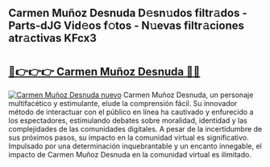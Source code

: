 ## Carmen Muñoz Desnuda D𝚎sn𝚞dos filtr𝚊dos - Parts-dJG Vid𝚎os f𝚘tos - N𝚞evas filtr𝚊ciones atr𝚊ctivas KFcx3

# <h2><a href="http://mb1hdf.tromn.icu/?c=Carmen+Mu%c3%b1oz+Desnuda">🔗👉👉👉 Carmen Muñoz Desnuda 🔗🔗</a></h2>

[![Carmen Muñoz Desnuda nuevo](https://i.imgur.com/pEAQMta.gif)](http://mb1hdf.tromn.icu/?c=Carmen+Mu%c3%b1oz+Desnuda)
Carmen Muñoz Desnuda, un personaje multifacético y estimulante, elude la comprensión fácil. Su innovador método de interactuar con el público en línea ha cautivado y enfurecido a los espectadores, estimulando debates sobre moralidad, identidad y las complejidades de las comunidades digitales. A pesar de la incertidumbre de sus próximos pasos, su impacto en la comunidad virtual es significativo. Impulsado por una determinación inquebrantable y un encanto innegable, el impacto de Carmen Muñoz Desnuda en la comunidad virtual es ilimitado.
